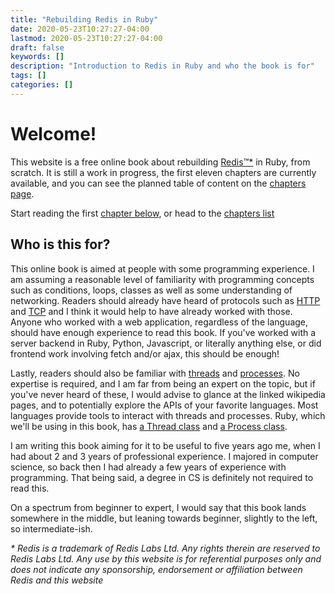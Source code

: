 ```yaml
---
title: "Rebuilding Redis in Ruby"
date: 2020-05-23T10:27:27-04:00
lastmod: 2020-05-23T10:27:27-04:00
draft: false
keywords: []
description: "Introduction to Redis in Ruby and who the book is for"
tags: []
categories: []
---
```


# Welcome!

This website is a free online book about rebuilding [Redis™*](https://redis.io/) in Ruby, from scratch. It is still a work in progress, the first eleven chapters are currently available, and you can see the planned table of content on the [chapters page](/chapters).

Start reading the first [chapter below](#posts), or head to the [chapters list](/chapters/)

## Who is this for?

This online book is aimed at people with some programming experience. I am assuming a reasonable level of familiarity with programming concepts such as conditions, loops, classes as well as some understanding of networking. Readers should already have heard of protocols such as [HTTP][http] and [TCP][tcp] and I think it would help to have already worked with those.
Anyone who worked with a web application, regardless of the language, should have enough experience to read this book.
If you've worked with a server backend in Ruby, Python, Javascript, or literally anything else, or did frontend work involving fetch and/or ajax, this should be enough!

Lastly, readers should also be familiar with [threads][wikipedia-threads] and [processes][wikipedia-processes]. No expertise is required, and I am far from being an expert on the topic, but if you've never heard of these, I would advise to glance at the linked wikipedia pages, and to potentially explore the APIs of your favorite languages. Most languages provide tools to interact with threads and processes. Ruby, which we'll be using in this book, has [a Thread class][ruby-doc-thread] and [a Process class][ruby-doc-process].

I am writing this book aiming for it to be useful to five years ago me, when I had about 2 and 3 years of professional experience. I majored in computer science, so back then I had already a few years of experience with programming. That being said, a degree in CS is definitely not required to read this.

On a spectrum from beginner to expert, I would say that this book lands somewhere in the middle, but leaning towards beginner, slightly to the left, so intermediate-ish.


[http]:https://en.wikipedia.org/wiki/Hypertext_Transfer_Protocol
[tcp]:https://en.wikipedia.org/wiki/Transmission_Control_Protocol
[wikipedia-threads]:https://en.wikipedia.org/wiki/Thread_(computing)
[wikipedia-processes]:https://en.wikipedia.org/wiki/Process_(computing)
[ruby-doc-thread]:https://ruby-doc.org/core-2.7.1/Thread.html
[ruby-doc-process]:https://ruby-doc.org/core-2.7.1/Process.html

_\* Redis is a trademark of Redis Labs Ltd. Any rights therein are reserved to Redis Labs Ltd. Any use by this website is for referential purposes only and does not indicate any sponsorship, endorsement or affiliation between Redis and this website_
